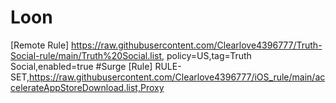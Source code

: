 # Loon
[Remote Rule]
https://raw.githubusercontent.com/Clearlove4396777/Truth-Social-rule/main/Truth%20Social.list, policy=US,tag=Truth Social,enabled=true
#Surge
[Rule]
RULE-SET,https://raw.githubusercontent.com/Clearlove4396777/iOS_rule/main/accelerateAppStoreDownload.list,Proxy
